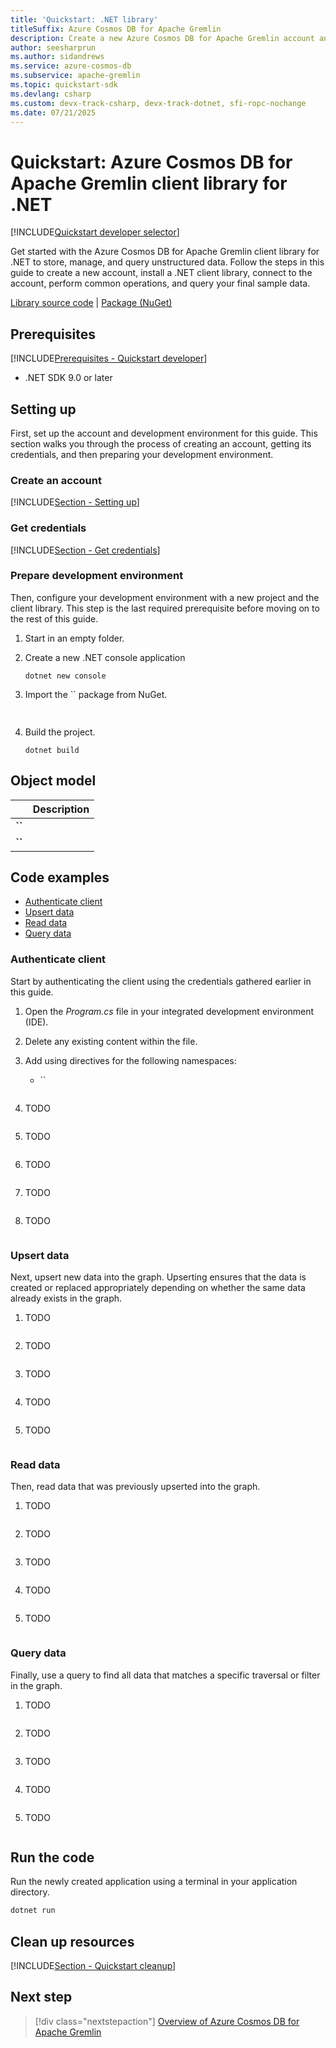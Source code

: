 ```yaml
---
title: 'Quickstart: .NET library'
titleSuffix: Azure Cosmos DB for Apache Gremlin
description: Create a new Azure Cosmos DB for Apache Gremlin account and connect using the .NET library and C# in this quickstart.
author: seesharprun
ms.author: sidandrews
ms.service: azure-cosmos-db
ms.subservice: apache-gremlin
ms.topic: quickstart-sdk
ms.devlang: csharp
ms.custom: devx-track-csharp, devx-track-dotnet, sfi-ropc-nochange
ms.date: 07/21/2025
---
```


# Quickstart: Azure Cosmos DB for Apache Gremlin client library for .NET

[!INCLUDE[Quickstart developer selector](includes/selector-quickstart-developer.md)]

Get started with the Azure Cosmos DB for Apache Gremlin client library for .NET to store, manage, and query unstructured data. Follow the steps in this guide to create a new account, install a .NET client library, connect to the account, perform common operations, and query your final sample data.

[Library source code](https://github.com/apache/tinkerpop/tree/master/gremlin-dotnet) | [Package (NuGet)](https://www.nuget.org/packages/Gremlin.Net)

## Prerequisites

[!INCLUDE[Prerequisites - Quickstart developer](../includes/prerequisites-quickstart-developer.md)]

- .NET SDK 9.0 or later

## Setting up

First, set up the account and development environment for this guide. This section walks you through the process of creating an account, getting its credentials, and then preparing your development environment.

### Create an account

[!INCLUDE[Section - Setting up](includes/section-quickstart-provision.md)]

### Get credentials

[!INCLUDE[Section - Get credentials](includes/section-quickstart-credentials.md)]

### Prepare development environment

Then, configure your development environment with a new project and the client library. This step is the last required prerequisite before moving on to the rest of this guide.

1. Start in an empty folder.

1. Create a new .NET console application

    ```dotnetcli
    dotnet new console
    ```

1. Import the `` package from NuGet.

    ```bash
     
    ```

1. Build the project.

    ```dotnetcli
    dotnet build
    ```

## Object model

| | Description |
| --- | --- |
| **``** | |
| **``** | |

## Code examples

- [Authenticate client](#authenticate-client)
- [Upsert data](#upsert-data)
- [Read data](#read-data)
- [Query data](#query-data)

### Authenticate client

Start by authenticating the client using the credentials gathered earlier in this guide.

1. Open the *Program.cs* file in your integrated development environment (IDE).

1. Delete any existing content within the file.

1. Add using directives for the following namespaces:

    - ``

    ```csharp
    
    ```

1. TODO

    ```csharp
    
    ```

1. TODO

    ```csharp
    
    ```

1. TODO

    ```csharp
    
    ```

1. TODO

    ```csharp
    
    ```

1. TODO

    ```csharp
    
    ```

### Upsert data

Next, upsert new data into the graph. Upserting ensures that the data is created or replaced appropriately depending on whether the same data already exists in the graph.

1. TODO

    ```csharp
    
    ```

1. TODO

    ```csharp
    
    ```

1. TODO

    ```csharp
    
    ```

1. TODO

    ```csharp
    
    ```

1. TODO

    ```csharp
    
    ```

### Read data

Then, read data that was previously upserted into the graph.

1. TODO

    ```csharp
    
    ```

1. TODO

    ```csharp
    
    ```

1. TODO

    ```csharp
    
    ```

1. TODO

    ```csharp
    
    ```

1. TODO

    ```csharp
    
    ```

### Query data

Finally, use a query to find all data that matches a specific traversal or filter in the graph.

1. TODO

    ```csharp
    
    ```

1. TODO

    ```csharp
    
    ```

1. TODO

    ```csharp
    
    ```

1. TODO

    ```csharp
    
    ```

1. TODO

    ```csharp
    
    ```

## Run the code

Run the newly created application using a terminal in your application directory.

```bash
dotnet run
```

## Clean up resources

[!INCLUDE[Section - Quickstart cleanup](includes/section-quickstart-cleanup.md)]

## Next step

> [!div class="nextstepaction"]
> [Overview of Azure Cosmos DB for Apache Gremlin](introduction.md)
